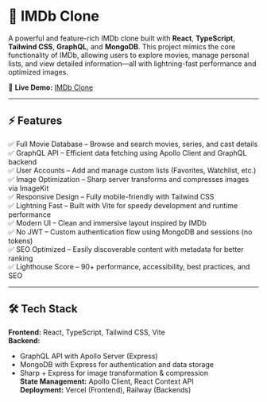 # 🎥 IMDb Clone

A powerful and feature-rich IMDb clone built with **React**, **TypeScript**, **Tailwind CSS**, **GraphQL**, and **MongoDB**. This project mimics the core functionality of IMDb, allowing users to explore movies, manage personal lists, and view detailed information—all with lightning-fast performance and optimized images.

🚀 **Live Demo:** [IMDb Clone](https://imdb-clone-eta-three.vercel.app)  

---

## ⚡ Features

✅ Full Movie Database – Browse and search movies, series, and cast details  
✅ GraphQL API – Efficient data fetching using Apollo Client and GraphQL backend  
✅ User Accounts – Add and manage custom lists (Favorites, Watchlist, etc.)  
✅ Image Optimization – Sharp server transforms and compresses images via ImageKit  
✅ Responsive Design – Fully mobile-friendly with Tailwind CSS  
✅ Lightning Fast – Built with Vite for speedy development and runtime performance  
✅ Modern UI – Clean and immersive layout inspired by IMDb  
✅ No JWT – Custom authentication flow using MongoDB and sessions (no tokens)  
✅ SEO Optimized – Easily discoverable content with metadata for better ranking  
✅ Lighthouse Score – 90+ performance, accessibility, best practices, and SEO

---

## 🛠️ Tech Stack

**Frontend:** React, TypeScript, Tailwind CSS, Vite  
**Backend:**  
- GraphQL API with Apollo Server (Express)  
- MongoDB with Express for authentication and data storage  
- Sharp + Express for image transformation & compression  
**State Management:** Apollo Client, React Context API  
**Deployment:** Vercel (Frontend), Railway (Backends)


